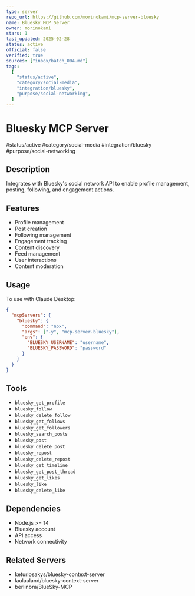 ```yaml
---
type: server
repo_url: https://github.com/morinokami/mcp-server-bluesky
name: Bluesky MCP Server
owner: morinokami
stars: 1
last_updated: 2025-02-28
status: active
official: false
verified: true
sources: ["inbox/batch_004.md"]
tags:
  [
    "status/active",
    "category/social-media",
    "integration/bluesky",
    "purpose/social-networking",
  ]
---
```


# Bluesky MCP Server

#status/active #category/social-media #integration/bluesky #purpose/social-networking

## Description

Integrates with Bluesky's social network API to enable profile management, posting, following, and engagement actions.

## Features

- Profile management
- Post creation
- Following management
- Engagement tracking
- Content discovery
- Feed management
- User interactions
- Content moderation

## Usage

To use with Claude Desktop:

```json
{
  "mcpServers": {
    "bluesky": {
      "command": "npx",
      "args": ["-y", "mcp-server-bluesky"],
      "env": {
        "BLUESKY_USERNAME": "username",
        "BLUESKY_PASSWORD": "password"
      }
    }
  }
}
```

## Tools

- `bluesky_get_profile`
- `bluesky_follow`
- `bluesky_delete_follow`
- `bluesky_get_follows`
- `bluesky_get_followers`
- `bluesky_search_posts`
- `bluesky_post`
- `bluesky_delete_post`
- `bluesky_repost`
- `bluesky_delete_repost`
- `bluesky_get_timeline`
- `bluesky_get_post_thread`
- `bluesky_get_likes`
- `bluesky_like`
- `bluesky_delete_like`

## Dependencies

- Node.js >= 14
- Bluesky account
- API access
- Network connectivity

## Related Servers

- keturiosakys/bluesky-context-server
- laulauland/bluesky-context-server
- berlinbra/BlueSky-MCP
